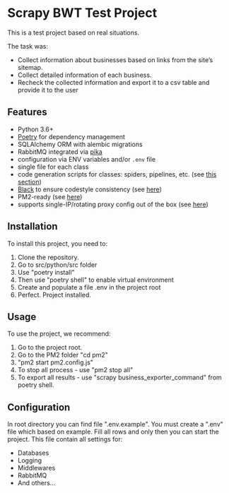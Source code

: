 # Scrapy BWT Test Project

This is a test project based on real situations.

The task was:
- Collect information about businesses based on links from the site’s sitemap.
- Collect detailed information of each business.
- Recheck the collected information and export it to a csv table and provide it to the user

## Features

- Python 3.6+
- [Poetry](https://github.com/python-poetry/poetry) for dependency management
- SQLAlchemy ORM with alembic migrations
- RabbitMQ integrated via [pika](https://github.com/pika/pika/)
- configuration via ENV variables and/or `.env` file
- single file for each class
- code generation scripts for classes: spiders, pipelines, etc. (see [this section](#code-generation))
- [Black](https://github.com/psf/black) to ensure codestyle consistency (see [here](#black))
- PM2-ready (see [here](#pm2))
- supports single-IP/rotating proxy config out of the box (see [here](#proxy-middleware))

## Installation

To install this project, you need to:

1. Clone the repository.
2. Go to src/python/src folder
3. Use "poetry install"
4. Then use "poetry shell" to enable virtual environment
5. Create and populate a file .env in the project root
6. Perfect. Project installed.

## Usage

To use the project, we recommend:
1. Go to the project root.
2. Go to the PM2 folder "cd pm2"
3. "pm2 start pm2.config.js"
4. To stop all process - use "pm2 stop all"
5. To export all results - use "scrapy business_exporter_command" from poetry shell.

## Configuration

In root directory you can find file ".env.example". You must create a ".env" file which based on example.
Fill all rows and only then you can start the project.
This file contain all settings for:
- Databases
- Logging
- Middlewares
- RabbitMQ
- And others...
